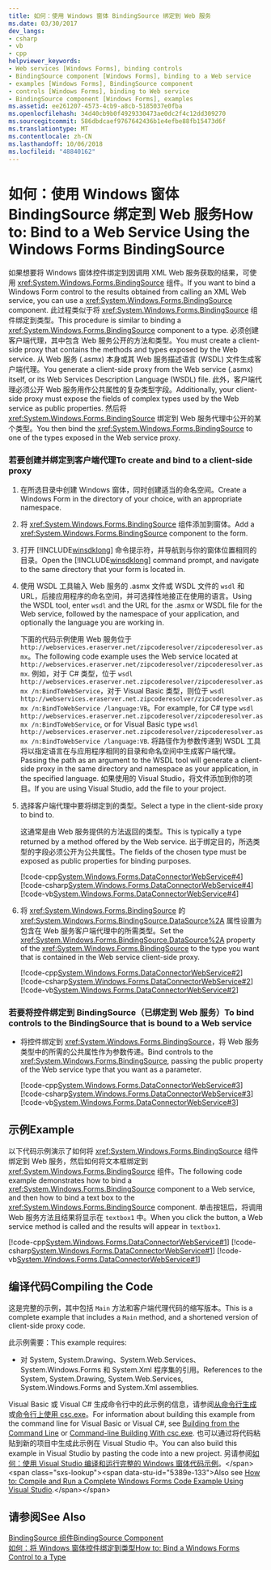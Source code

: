 ```yaml
---
title: 如何：使用 Windows 窗体 BindingSource 绑定到 Web 服务
ms.date: 03/30/2017
dev_langs:
- csharp
- vb
- cpp
helpviewer_keywords:
- Web services [Windows Forms], binding controls
- BindingSource component [Windows Forms], binding to a Web service
- examples [Windows Forms], BindingSource component
- controls [Windows Forms], binding to Web service
- BindingSource component [Windows Forms], examples
ms.assetid: ee261207-4573-4cb9-a8cb-5185037e0fba
ms.openlocfilehash: 34d40cb9b0f4929330473ae0dc2f4c12dd309270
ms.sourcegitcommit: 586dbdcaef9767642436b1e4efbe88fb15473d6f
ms.translationtype: MT
ms.contentlocale: zh-CN
ms.lasthandoff: 10/06/2018
ms.locfileid: "48840162"
---
```

# <a name="how-to-bind-to-a-web-service-using-the-windows-forms-bindingsource"></a><span data-ttu-id="5389e-102">如何：使用 Windows 窗体 BindingSource 绑定到 Web 服务</span><span class="sxs-lookup"><span data-stu-id="5389e-102">How to: Bind to a Web Service Using the Windows Forms BindingSource</span></span>
<span data-ttu-id="5389e-103">如果想要将 Windows 窗体控件绑定到因调用 XML Web 服务获取的结果，可使用 <xref:System.Windows.Forms.BindingSource> 组件。</span><span class="sxs-lookup"><span data-stu-id="5389e-103">If you want to bind a Windows Form control to the results obtained from calling an XML Web service, you can use a <xref:System.Windows.Forms.BindingSource> component.</span></span> <span data-ttu-id="5389e-104">此过程类似于将 <xref:System.Windows.Forms.BindingSource> 组件绑定到类型。</span><span class="sxs-lookup"><span data-stu-id="5389e-104">This procedure is similar to binding a <xref:System.Windows.Forms.BindingSource> component to a type.</span></span> <span data-ttu-id="5389e-105">必须创建客户端代理，其中包含 Web 服务公开的方法和类型。</span><span class="sxs-lookup"><span data-stu-id="5389e-105">You must create a client-side proxy that contains the methods and types exposed by the Web service.</span></span> <span data-ttu-id="5389e-106">从 Web 服务 (.asmx) 本身或其 Web 服务描述语言 (WSDL) 文件生成客户端代理。</span><span class="sxs-lookup"><span data-stu-id="5389e-106">You generate a client-side proxy from the Web service (.asmx) itself, or its Web Services Description Language (WSDL) file.</span></span> <span data-ttu-id="5389e-107">此外，客户端代理必须公开 Web 服务用作公共属性的复杂类型字段。</span><span class="sxs-lookup"><span data-stu-id="5389e-107">Additionally, your client-side proxy must expose the fields of complex types used by the Web service as public properties.</span></span> <span data-ttu-id="5389e-108">然后将 <xref:System.Windows.Forms.BindingSource> 绑定到 Web 服务代理中公开的某个类型。</span><span class="sxs-lookup"><span data-stu-id="5389e-108">You then bind the <xref:System.Windows.Forms.BindingSource> to one of the types exposed in the Web service proxy.</span></span>  
  
### <a name="to-create-and-bind-to-a-client-side-proxy"></a><span data-ttu-id="5389e-109">若要创建并绑定到客户端代理</span><span class="sxs-lookup"><span data-stu-id="5389e-109">To create and bind to a client-side proxy</span></span>  
  
1.  <span data-ttu-id="5389e-110">在所选目录中创建 Windows 窗体，同时创建适当的命名空间。</span><span class="sxs-lookup"><span data-stu-id="5389e-110">Create a Windows Form in the directory of your choice, with an appropriate namespace.</span></span>  
  
2.  <span data-ttu-id="5389e-111">将 <xref:System.Windows.Forms.BindingSource> 组件添加到窗体。</span><span class="sxs-lookup"><span data-stu-id="5389e-111">Add a <xref:System.Windows.Forms.BindingSource> component to the form.</span></span>  
  
3.  <span data-ttu-id="5389e-112">打开 [!INCLUDE[winsdklong](../../../../includes/winsdklong-md.md)] 命令提示符，并导航到与你的窗体位置相同的目录。</span><span class="sxs-lookup"><span data-stu-id="5389e-112">Open the [!INCLUDE[winsdklong](../../../../includes/winsdklong-md.md)] command prompt, and navigate to the same directory that your form is located in.</span></span>  
  
4.  <span data-ttu-id="5389e-113">使用 WSDL 工具输入 Web 服务的 .asmx 文件或 WSDL 文件的 `wsdl` 和 URL，后接应用程序的命名空间，并可选择性地接正在使用的语言。</span><span class="sxs-lookup"><span data-stu-id="5389e-113">Using the WSDL tool, enter `wsdl` and the URL for the .asmx or WSDL file for the Web service, followed by the namespace of your application, and optionally the language you are working in.</span></span>  
  
     <span data-ttu-id="5389e-114">下面的代码示例使用 Web 服务位于 `http://webservices.eraserver.net/zipcoderesolver/zipcoderesolver.asmx`。</span><span class="sxs-lookup"><span data-stu-id="5389e-114">The following code example uses the Web service located at `http://webservices.eraserver.net/zipcoderesolver/zipcoderesolver.asmx`.</span></span> <span data-ttu-id="5389e-115">例如，对于 C# 类型，位于 `wsdl http://webservices.eraserver.net.zipcoderesolver/zipcoderesolver.asmx /n:BindToWebService`，对于 Visual Basic 类型，则位于 `wsdl http://webservices.eraserver.net.zipcoderesolver/zipcoderesolver.asmx /n:BindToWebService /language:VB`。</span><span class="sxs-lookup"><span data-stu-id="5389e-115">For example, for C# type `wsdl http://webservices.eraserver.net.zipcoderesolver/zipcoderesolver.asmx /n:BindToWebService`, or for Visual Basic type `wsdl http://webservices.eraserver.net.zipcoderesolver/zipcoderesolver.asmx /n:BindToWebService /language:VB`.</span></span> <span data-ttu-id="5389e-116">将路径作为参数传递到 WSDL 工具将以指定语言在与应用程序相同的目录和命名空间中生成客户端代理。</span><span class="sxs-lookup"><span data-stu-id="5389e-116">Passing the path as an argument to the WSDL tool will generate a client-side proxy in the same directory and namespace as your application, in the specified language.</span></span> <span data-ttu-id="5389e-117">如果使用的 Visual Studio，将文件添加到你的项目。</span><span class="sxs-lookup"><span data-stu-id="5389e-117">If you are using Visual Studio, add the file to your project.</span></span>  
  
5.  <span data-ttu-id="5389e-118">选择客户端代理中要将绑定到的类型。</span><span class="sxs-lookup"><span data-stu-id="5389e-118">Select a type in the client-side proxy to bind to.</span></span>  
  
     <span data-ttu-id="5389e-119">这通常是由 Web 服务提供的方法返回的类型。</span><span class="sxs-lookup"><span data-stu-id="5389e-119">This is typically a type returned by a method offered by the Web service.</span></span> <span data-ttu-id="5389e-120">出于绑定目的，所选类型的字段必须公开为公共属性。</span><span class="sxs-lookup"><span data-stu-id="5389e-120">The fields of the chosen type must be exposed as public properties for binding purposes.</span></span>  
  
     [!code-cpp[System.Windows.Forms.DataConnectorWebService#4](../../../../samples/snippets/cpp/VS_Snippets_Winforms/System.Windows.Forms.DataConnectorWebService/CPP/form1.cpp#4)]
     [!code-csharp[System.Windows.Forms.DataConnectorWebService#4](../../../../samples/snippets/csharp/VS_Snippets_Winforms/System.Windows.Forms.DataConnectorWebService/CS/form1.cs#4)]
     [!code-vb[System.Windows.Forms.DataConnectorWebService#4](../../../../samples/snippets/visualbasic/VS_Snippets_Winforms/System.Windows.Forms.DataConnectorWebService/VB/form1.vb#4)]  
  
6.  <span data-ttu-id="5389e-121">将 <xref:System.Windows.Forms.BindingSource> 的 <xref:System.Windows.Forms.BindingSource.DataSource%2A> 属性设置为包含在 Web 服务客户端代理中的所需类型。</span><span class="sxs-lookup"><span data-stu-id="5389e-121">Set the <xref:System.Windows.Forms.BindingSource.DataSource%2A> property of the <xref:System.Windows.Forms.BindingSource> to the type you want that is contained in the Web service client-side proxy.</span></span>  
  
     [!code-cpp[System.Windows.Forms.DataConnectorWebService#2](../../../../samples/snippets/cpp/VS_Snippets_Winforms/System.Windows.Forms.DataConnectorWebService/CPP/form1.cpp#2)]
     [!code-csharp[System.Windows.Forms.DataConnectorWebService#2](../../../../samples/snippets/csharp/VS_Snippets_Winforms/System.Windows.Forms.DataConnectorWebService/CS/form1.cs#2)]
     [!code-vb[System.Windows.Forms.DataConnectorWebService#2](../../../../samples/snippets/visualbasic/VS_Snippets_Winforms/System.Windows.Forms.DataConnectorWebService/VB/form1.vb#2)]  
  
### <a name="to-bind-controls-to-the-bindingsource-that-is-bound-to-a-web-service"></a><span data-ttu-id="5389e-122">若要将控件绑定到 BindingSource（已绑定到 Web 服务）</span><span class="sxs-lookup"><span data-stu-id="5389e-122">To bind controls to the BindingSource that is bound to a Web service</span></span>  
  
-   <span data-ttu-id="5389e-123">将控件绑定到 <xref:System.Windows.Forms.BindingSource>，将 Web 服务类型中的所需的公共属性作为参数传递。</span><span class="sxs-lookup"><span data-stu-id="5389e-123">Bind controls to the <xref:System.Windows.Forms.BindingSource>, passing the public property of the Web service type that you want as a parameter.</span></span>  
  
     [!code-cpp[System.Windows.Forms.DataConnectorWebService#3](../../../../samples/snippets/cpp/VS_Snippets_Winforms/System.Windows.Forms.DataConnectorWebService/CPP/form1.cpp#3)]
     [!code-csharp[System.Windows.Forms.DataConnectorWebService#3](../../../../samples/snippets/csharp/VS_Snippets_Winforms/System.Windows.Forms.DataConnectorWebService/CS/form1.cs#3)]
     [!code-vb[System.Windows.Forms.DataConnectorWebService#3](../../../../samples/snippets/visualbasic/VS_Snippets_Winforms/System.Windows.Forms.DataConnectorWebService/VB/form1.vb#3)]  
  
## <a name="example"></a><span data-ttu-id="5389e-124">示例</span><span class="sxs-lookup"><span data-stu-id="5389e-124">Example</span></span>  
 <span data-ttu-id="5389e-125">以下代码示例演示了如何将 <xref:System.Windows.Forms.BindingSource> 组件绑定到 Web 服务，然后如何将文本框绑定到 <xref:System.Windows.Forms.BindingSource> 组件。</span><span class="sxs-lookup"><span data-stu-id="5389e-125">The following code example demonstrates how to bind a <xref:System.Windows.Forms.BindingSource> component to a Web service, and then how to bind a text box to the <xref:System.Windows.Forms.BindingSource> component.</span></span> <span data-ttu-id="5389e-126">单击按钮后，将调用 Web 服务方法且结果将显示在 `textbox1` 中。</span><span class="sxs-lookup"><span data-stu-id="5389e-126">When you click the button, a Web service method is called and the results will appear in `textbox1`.</span></span>  
  
 [!code-cpp[System.Windows.Forms.DataConnectorWebService#1](../../../../samples/snippets/cpp/VS_Snippets_Winforms/System.Windows.Forms.DataConnectorWebService/CPP/form1.cpp#1)]
 [!code-csharp[System.Windows.Forms.DataConnectorWebService#1](../../../../samples/snippets/csharp/VS_Snippets_Winforms/System.Windows.Forms.DataConnectorWebService/CS/form1.cs#1)]
 [!code-vb[System.Windows.Forms.DataConnectorWebService#1](../../../../samples/snippets/visualbasic/VS_Snippets_Winforms/System.Windows.Forms.DataConnectorWebService/VB/form1.vb#1)]  
  
## <a name="compiling-the-code"></a><span data-ttu-id="5389e-127">编译代码</span><span class="sxs-lookup"><span data-stu-id="5389e-127">Compiling the Code</span></span>  
 <span data-ttu-id="5389e-128">这是完整的示例，其中包括 `Main` 方法和客户端代理代码的缩写版本。</span><span class="sxs-lookup"><span data-stu-id="5389e-128">This is a complete example that includes a `Main` method, and a shortened version of client-side proxy code.</span></span>  
  
 <span data-ttu-id="5389e-129">此示例需要：</span><span class="sxs-lookup"><span data-stu-id="5389e-129">This example requires:</span></span>  
  
-   <span data-ttu-id="5389e-130">对 System, System.Drawing、System.Web.Services、System.Windows.Forms 和 System.Xml 程序集的引用。</span><span class="sxs-lookup"><span data-stu-id="5389e-130">References to the System, System.Drawing, System.Web.Services, System.Windows.Forms and System.Xml assemblies.</span></span>  
  
 <span data-ttu-id="5389e-131">Visual Basic 或 Visual C# 生成命令行中的此示例的信息，请参阅[从命令行生成](~/docs/visual-basic/reference/command-line-compiler/building-from-the-command-line.md)或[命令行上使用 csc.exe](~/docs/csharp/language-reference/compiler-options/command-line-building-with-csc-exe.md)。</span><span class="sxs-lookup"><span data-stu-id="5389e-131">For information about building this example from the command line for Visual Basic or Visual C#, see [Building from the Command Line](~/docs/visual-basic/reference/command-line-compiler/building-from-the-command-line.md) or [Command-line Building With csc.exe](~/docs/csharp/language-reference/compiler-options/command-line-building-with-csc-exe.md).</span></span> <span data-ttu-id="5389e-132">也可以通过将代码粘贴到新的项目中生成此示例在 Visual Studio 中。</span><span class="sxs-lookup"><span data-stu-id="5389e-132">You can also build this example in Visual Studio by pasting the code into a new project.</span></span>  <span data-ttu-id="5389e-133">另请参阅[如何：使用 Visual Studio 编译和运行完整的 Windows 窗体代码示例](https://msdn.microsoft.com/library/Bb129228\(v=vs.110\))。</span><span class="sxs-lookup"><span data-stu-id="5389e-133">Also see [How to: Compile and Run a Complete Windows Forms Code Example Using Visual Studio](https://msdn.microsoft.com/library/Bb129228\(v=vs.110\)).</span></span>  
  
## <a name="see-also"></a><span data-ttu-id="5389e-134">请参阅</span><span class="sxs-lookup"><span data-stu-id="5389e-134">See Also</span></span>  
 [<span data-ttu-id="5389e-135">BindingSource 组件</span><span class="sxs-lookup"><span data-stu-id="5389e-135">BindingSource Component</span></span>](../../../../docs/framework/winforms/controls/bindingsource-component.md)  
 [<span data-ttu-id="5389e-136">如何：将 Windows 窗体控件绑定到类型</span><span class="sxs-lookup"><span data-stu-id="5389e-136">How to: Bind a Windows Forms Control to a Type</span></span>](../../../../docs/framework/winforms/controls/how-to-bind-a-windows-forms-control-to-a-type.md)
